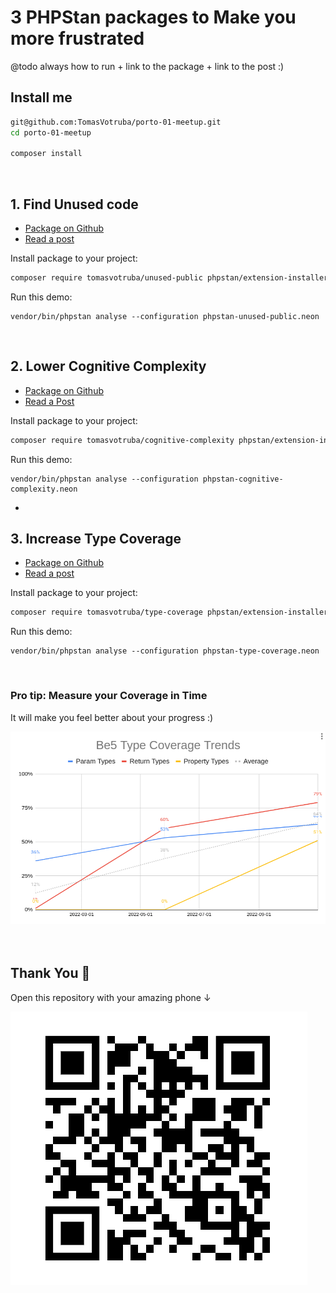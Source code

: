# 3 PHPStan packages to Make you more frustrated

@todo always how to run + link to the package + link to the post :)

## Install me

```bash
git@github.com:TomasVotruba/porto-01-meetup.git
cd porto-01-meetup

composer install
```

<br>

## 1. Find Unused code

* [Package on Github](https://github.com/TomasVotruba/unused-public)
* [Read a post](https://tomasvotruba.com/blog/can-phpstan-find-dead-public-methods/)

Install package to your project:

```bash
composer require tomasvotruba/unused-public phpstan/extension-installer --dev
```

Run this demo:

```demo
vendor/bin/phpstan analyse --configuration phpstan-unused-public.neon
```

<br>

## 2. Lower Cognitive Complexity

* [Package on Github](https://github.com/tomasvotruba/cognitive-complexity)
* [Read a Post](https://tomasvotruba.com/blog/keep-cognitive-complexity-low-with-phpstan/)

Install package to your project:

```bash
composer require tomasvotruba/cognitive-complexity phpstan/extension-installer --dev
```

Run this demo:

```demo
vendor/bin/phpstan analyse --configuration phpstan-cognitive-complexity.neon
```

* <br>

## 3. Increase Type Coverage

* [Package on Github](https://github.com/tomasvotruba/type-coverage)
* [Read a post](https://tomasvotruba.com/blog/how-to-measure-your-type-coverage/)

Install package to your project:

```bash
composer require tomasvotruba/type-coverage phpstan/extension-installer --dev
```

Run this demo:

```demo
vendor/bin/phpstan analyse --configuration phpstan-type-coverage.neon
```

<br>

### Pro tip: Measure your Coverage in Time

It will make you feel better about your progress :)

<img src="/images/type_coverage_trends.png">

<br>
<br>
<br>

## Thank You 🤗

Open this repository with your amazing phone ↓

<img src="/images/qr-code.png">

<br>
